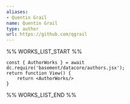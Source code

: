 ```yaml
---
aliases:
- Quentin Grail
name: Quentin Grail
type: author
url: https://github.com/qgrail
---
```



%% WORKS_LIST_START %%

```datacorejsx
const { AuthorWorks } = await dc.require('basement/datacore/authors.jsx');
return function View() {
    return <AuthorWorks/>
}
```
%% WORKS_LIST_END %%
